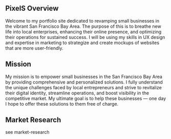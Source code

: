 ## PixelS Overview
Welcome to my portfolio site dedicated to revamping small businesses in the vibrant San Francisco Bay Area. The purpose of this is to breathe new life into local enterprises, enhancing their online presence, and optimizing their operations for sustained success. I will be using my skills in UX design and expertise in marketing to strategize and create mockups of websites that are more user-friendly.

## Mission
My mission is to empower small businesses in the San Francisco Bay Area by providing comprehensive and personalized solutions. I fully understand the unique challenges faced by local entrepreneurs and strive to revitalize their digital identity, streamline operations, and boost visibility in the competitive market. My ultimate goal is to help these businesses — one day I hope to offer these solutions to them free of charge.

## Market Research
see market-research
 
